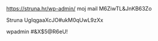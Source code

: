 https://struna.hr/wp-admin/
moj mail
M6ZiwTL&JnKB63Zo

Struna
UgIqgaaXcJO#ukM0qUwL9zXx

wpadmin
#&X$5@R6eU!
